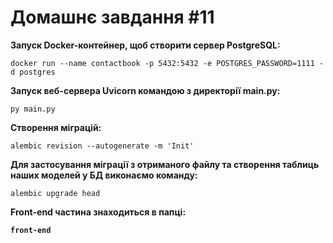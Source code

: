 # Домашнє завдання #11

<b> Запуск Docker-контейнер, щоб створити сервер PostgreSQL: </b>

    docker run --name contactbook -p 5432:5432 -e POSTGRES_PASSWORD=1111 -d postgres

<b> Запуск веб-сервера Uvicorn командою з директорії main.py: </b>

    py main.py

<b> Створення міграцій: </b>

    alembic revision --autogenerate -m 'Init'

<b>Для застосування міграції з отриманого файлу та створення таблиць наших моделей у БД виконаємо команду: </b>

    alembic upgrade head

<b>Front-end частина знаходиться в папці:

    front-end



